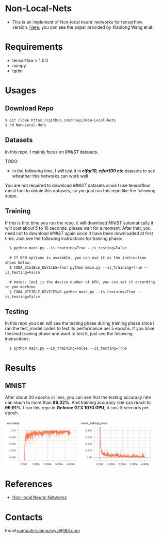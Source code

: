 # Non-Local-Nets
  - This is an implement of Non-local neural networks for tensorflow version. [Here](https://arxiv.org/pdf/1711.07971.pdf), you can see the paper provided by Xiaolong Wang et.al.

# Requirements
  - tensorflow > 1.0.0
  - numpy
  - tqdm

# Usages
## Download Repo
    $ git clone https://github.com/nnuyi/Non-Local-Nets
    $ cd Non-Local-Nets

## Datasets
  In this repo, I mainly focus on *MNIST* datasets.
  
  TODO:
  - In the following time, I will test it in ***cifar10, cifar100 etc*** datasets to see wheather this networks can work well
  
  You are not required to download *MNIST* datasets since I use tensorflow mnist tool to obtain this datasets, so you just run this repo like the following steps.
  
## Training
  If this is first time you run the repo, it will download *MNIST* automatically it will cost about 5 to 10 seconds, please wait for a moment. After that, you need not to download *MNIST* again since it have been downloaded at first time. Just see the following instructions for training phase:
    
      $ python main.py --is_training=True --is_testing=False
      
      # If GPU options is avaiable, you can use it as the instruction shows below:
      $ CUDA_VISIBLE_DEVICES=[no] python main.py --is_training=True --is_testing=False
      
      # notes: [no] is the device number of GPU, you can set it according to you machine
      $ CUDA_VISIBLE_DEVICES=0 python main.py --is_training=True --is_testing=False
      
## Testing
  In this repo you can will see the testing phase during training phase since I ran the test_model codes to test its performance per 5 epochs.
  If you have finished training phase and want to test it, just see the following instructions:
  
      $ python main.py --is_training=False --is_testing=True
  
# Results
## MNIST
  After about 30 epochs or less, you can see that the testing accuracy rate can reach to more than **99.22%**. And training accuracy rate can reach to **99.91%**. I run this repo in **Geforce GTX 1070 GPU**, it cost 8 seconds per epoch.
  
  <p align='center'><img src='./figure/figure.png'/></p>
  
# References
  - [Non-local Neural Networks](https://arxiv.org/pdf/1711.07971.pdf)
  
# Contacts
  Email:computerscienceyyz@163.com
